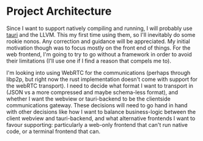 # Project Architecture

Since I want to support natively compiling and running, I will probably use [tauri](https://github.com/tauri-apps/tauri) and the LLVM. This my first time using them, so I'll inevitably do some rookie nonos. Any correction and guidance will be appreciated. My initial motivation though was to focus mostly on the front end of things. For the web frontend, I'm going to try to go without a framework in order to avoid their limitations (I'll use one if I find a reason that compels me to).

I'm looking into using WebRTC for the communications (perhaps through libp2p, but right now the rust implementation doesn't come with support for the webRTC transport). I need to decide what format I want to transport in (JSON vs a more compressed and maybe schema-less format), and whether I want the webview or tauri-backend to be the clientside communications gateway. These decisions will need to go hand in hand with other decisions like how I want to balance business-logic between the client webview and tauri-backend, and what alternative frontends I want to favour supporting: particularly a web-only frontend that can't run native code, or a terminal frontend that can.
